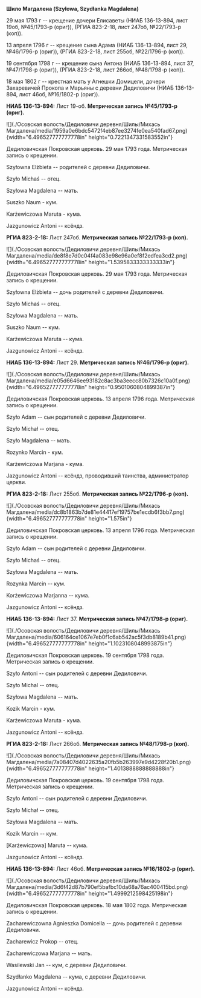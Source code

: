 **Шило Магдалена (Szyłowa, Szydłanka Magdalena)**

29 мая 1793 г -- крещение дочери Елисаветы (НИАБ 136-13-894, лист 19об,
№45/1793-р (ориг)), (РГИА 823-2-18, лист 247об, №22/1793-р (коп)).

13 апреля 1796 г -- крещение сына Адама (НИАБ 136-13-894, лист 29,
№46/1796-р (ориг)), (РГИА 823-2-18, лист 255об, №22/1796-р (коп)).

19 сентября 1798 г -- крещение сына Антона (НИАБ 136-13-894, лист 37,
№47/1798-р (ориг)), (РГИА 823-2-18, лист 266об, №48/1798-р (коп)).

18 мая 1802 г -- крестная мать у Агнешки Домицели, дочери Захаревичей
Прокопа и Марьяны с деревни Дедиловичи (НИАБ 136-13-894, лист 46об,
№16/1802-р (ориг)).

**НИАБ 136-13-894:** Лист 19-об. **Метрическая запись №45/1793-р
(ориг).**

![](./Осовская волость/Дедиловичи деревня/Шилы/Михась Магдалена/media/1959a0e6bdc5472f4eb87ee3274fe0ea540fad67.png){width="6.496527777777778in"
height="0.7221347331583552in"}

Дедиловичская Покровская церковь. 29 мая 1793 года. Метрическая запись о
крещении.

Szyłowna Elżbieta -- родителей с деревни Дедиловичи.

Szyło Michaś -- отец.

Szyłowa Magdalena -- мать.

Suszko Naum - кум.

Karżewiczowa Maruta - кума.

Jazgunowicz Antoni -- ксёндз.

**РГИА 823-2-18:** Лист 247об. **Метрическая запись №22/1793-р (коп).**

![](./Осовская волость/Дедиловичи деревня/Шилы/Михась Магдалена/media/de8f8e7d0c04f4a083e98e96a0ef8f2edfea3cd2.png){width="6.496527777777778in"
height="1.5395833333333333in"}

Дедиловичская Покровская церковь. 29 мая 1793 года. Метрическая запись о
крещении.

Szyłowna Elżbieta -- дочь родителей с деревни Дедиловичи.

Szyło Michaś -- отец.

Szyłowa Magdalena -- мать.

Suszko Naum -- кум.

Karżewiczowa Maruta -- кума.

Jazgunowicz Antoni -- ксёндз.

**НИАБ 136-13-894:** Лист 29. **Метрическая запись №46/1796-р (ориг).**

![](./Осовская волость/Дедиловичи деревня/Шилы/Михась Магдалена/media/e05d6646ee93182c8ac3ba3eecc80b7326c10a0f.png){width="6.496527777777778in"
height="0.9501060804899387in"}

Дедиловичская Покровская церковь. 13 апреля 1796 года. Метрическая
запись о крещении.

Szyło Adam -- сын родителей с деревни Дедиловичи.

Szyło Michał -- отец.

Szyło Magdalena -- мать.

Rozynko Marcin - кум.

Karżewiczowa Marjana - кума.

Jazgunowicz Antoni -- ксёндз, проводивший таинства, администратор
церкви.

**РГИА 823-2-18:** Лист 255об. **Метрическая запись №22/1796-р (коп).**

![](./Осовская волость/Дедиловичи деревня/Шилы/Михась Магдалена/media/dc8b1863b7de81e44417ef19757be1ecdb6f3bb7.png){width="6.496527777777778in"
height="1.575in"}

Дедиловичская Покровская церковь. 13 апреля 1796 года. Метрическая
запись о крещении.

Szyło Adam -- сын родителей с деревни Дедиловичи.

Szyło Michaś -- отец.

Szyłowa Magdalena -- мать.

Rozynka Marcin -- кум.

Korżewiczowa Marjanna -- кума.

Jazgunowicz Antoni -- ксёндз.

**НИАБ 136-13-894:** Лист 37. **Метрическая запись №47/1798-р (ориг).**

![](./Осовская волость/Дедиловичи деревня/Шилы/Михась Магдалена/media/606164ce1067e7eb0f1c6ab542ac5f3db8189b41.png){width="6.496527777777778in"
height="1.1023108048993875in"}

Дедиловичская Покровская церковь. 19 сентября 1798 года. Метрическая
запись о крещении.

Szyło Antoni -- сын родителей с деревни Дедиловичи.

Szyło Michal -- отец.

Szyłowa Magdalena -- мать.

Kozik Marcin - кум.

Karżewiczowa Maruta - кума.

Jazgunowicz Antoni -- ксёндз.

**РГИА 823-2-18:** Лист 266об. **Метрическая запись №48/1798-р (коп).**

![](./Осовская волость/Дедиловичи деревня/Шилы/Михась Магдалена/media/7a08407d4022635a20fb5b263997e9d4228f20b1.png){width="6.496527777777778in"
height="1.4013888888888888in"}

Дедиловичская Покровская церковь. 19 сентября 1798 года. Метрическая
запись о крещении.

Szyło Antoni -- сын родителей с деревни Дедиловичи.

Szyło Michał -- отец.

Szyłowa Magdalena -- мать.

Kozik Marcin -- кум.

\[Karżewiczowa\] Maruta -- кума.

Jazgunowicz Antoni -- ксёндз.

**НИАБ 136-13-894:** Лист 46об. **Метрическая запись №16/1802-р
(ориг).**

![](./Осовская волость/Дедиловичи деревня/Шилы/Михась Магдалена/media/3d6f42d87b790ef5bafbc10da68a76ac400415bd.png){width="6.496527777777778in"
height="1.4999212598425198in"}

Дедиловичская Покровская церковь. 18 мая 1802 года. Метрическая запись о
крещении.

Zacharewiczowna Agnieszka Domicella -- дочь родителей с деревни
Дедиловичи.

Zacharewicz Prokop -- отец.

Zacharewiczowa Marjana -- мать.

Wasilewski Jan -- кум, с деревни Дедиловичи.

Szydłanko Magdalena -- кума, с деревни Дедиловичи.

Jazgunowicz Antoni -- ксёндз.
